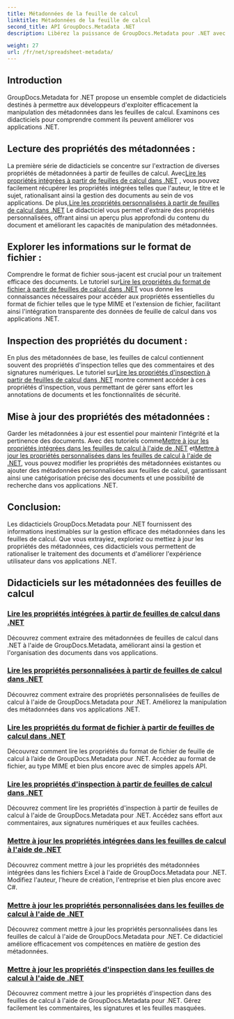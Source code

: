 ```yaml
---
title: Métadonnées de la feuille de calcul
linktitle: Métadonnées de la feuille de calcul
second_title: API GroupDocs.Metadata .NET
description: Libérez la puissance de GroupDocs.Metadata pour .NET avec des didacticiels sur la lecture et la mise à jour des propriétés des feuilles de calcul. Améliorez la manipulation des métadonnées dans vos applications .NET.

weight: 27
url: /fr/net/spreadsheet-metadata/
---
```

## Introduction

GroupDocs.Metadata for .NET propose un ensemble complet de didacticiels destinés à permettre aux développeurs d'exploiter efficacement la manipulation des métadonnées dans les feuilles de calcul. Examinons ces didacticiels pour comprendre comment ils peuvent améliorer vos applications .NET.

## Lecture des propriétés des métadonnées :
La première série de didacticiels se concentre sur l'extraction de diverses propriétés de métadonnées à partir de feuilles de calcul. Avec[Lire les propriétés intégrées à partir de feuilles de calcul dans .NET](./read-built-in-properties-spreadsheets/) , vous pouvez facilement récupérer les propriétés intégrées telles que l'auteur, le titre et le sujet, rationalisant ainsi la gestion des documents au sein de vos applications. De plus,[Lire les propriétés personnalisées à partir de feuilles de calcul dans .NET](./read-custom-properties-spreadsheets/) Le didacticiel vous permet d'extraire des propriétés personnalisées, offrant ainsi un aperçu plus approfondi du contenu du document et améliorant les capacités de manipulation des métadonnées.

## Explorer les informations sur le format de fichier :
 Comprendre le format de fichier sous-jacent est crucial pour un traitement efficace des documents. Le tutoriel sur[Lire les propriétés du format de fichier à partir de feuilles de calcul dans .NET](./read-file-format-properties-spreadsheets/) vous donne les connaissances nécessaires pour accéder aux propriétés essentielles du format de fichier telles que le type MIME et l'extension de fichier, facilitant ainsi l'intégration transparente des données de feuille de calcul dans vos applications .NET.

## Inspection des propriétés du document :
En plus des métadonnées de base, les feuilles de calcul contiennent souvent des propriétés d'inspection telles que des commentaires et des signatures numériques. Le tutoriel sur[Lire les propriétés d'inspection à partir de feuilles de calcul dans .NET](./read-inspection-properties-spreadsheets/) montre comment accéder à ces propriétés d'inspection, vous permettant de gérer sans effort les annotations de documents et les fonctionnalités de sécurité.

## Mise à jour des propriétés des métadonnées :
 Garder les métadonnées à jour est essentiel pour maintenir l’intégrité et la pertinence des documents. Avec des tutoriels comme[Mettre à jour les propriétés intégrées dans les feuilles de calcul à l'aide de .NET](./update-built-in-properties-spreadsheets/) et[Mettre à jour les propriétés personnalisées dans les feuilles de calcul à l'aide de .NET](./update-custom-properties-spreadsheets/), vous pouvez modifier les propriétés des métadonnées existantes ou ajouter des métadonnées personnalisées aux feuilles de calcul, garantissant ainsi une catégorisation précise des documents et une possibilité de recherche dans vos applications .NET.

## Conclusion:
Les didacticiels GroupDocs.Metadata pour .NET fournissent des informations inestimables sur la gestion efficace des métadonnées dans les feuilles de calcul. Que vous extrayiez, exploriez ou mettiez à jour les propriétés des métadonnées, ces didacticiels vous permettent de rationaliser le traitement des documents et d'améliorer l'expérience utilisateur dans vos applications .NET.

## Didacticiels sur les métadonnées des feuilles de calcul
### [Lire les propriétés intégrées à partir de feuilles de calcul dans .NET](./read-built-in-properties-spreadsheets/)
Découvrez comment extraire des métadonnées de feuilles de calcul dans .NET à l'aide de GroupDocs.Metadata, améliorant ainsi la gestion et l'organisation des documents dans vos applications.
### [Lire les propriétés personnalisées à partir de feuilles de calcul dans .NET](./read-custom-properties-spreadsheets/)
Découvrez comment extraire des propriétés personnalisées de feuilles de calcul à l'aide de GroupDocs.Metadata pour .NET. Améliorez la manipulation des métadonnées dans vos applications .NET.
### [Lire les propriétés du format de fichier à partir de feuilles de calcul dans .NET](./read-file-format-properties-spreadsheets/)
Découvrez comment lire les propriétés du format de fichier de feuille de calcul à l’aide de GroupDocs.Metadata pour .NET. Accédez au format de fichier, au type MIME et bien plus encore avec de simples appels API.
### [Lire les propriétés d'inspection à partir de feuilles de calcul dans .NET](./read-inspection-properties-spreadsheets/)
Découvrez comment lire les propriétés d'inspection à partir de feuilles de calcul à l'aide de GroupDocs.Metadata pour .NET. Accédez sans effort aux commentaires, aux signatures numériques et aux feuilles cachées.
### [Mettre à jour les propriétés intégrées dans les feuilles de calcul à l'aide de .NET](./update-built-in-properties-spreadsheets/)
Découvrez comment mettre à jour les propriétés des métadonnées intégrées dans les fichiers Excel à l'aide de GroupDocs.Metadata pour .NET. Modifiez l'auteur, l'heure de création, l'entreprise et bien plus encore avec C#.
### [Mettre à jour les propriétés personnalisées dans les feuilles de calcul à l'aide de .NET](./update-custom-properties-spreadsheets/)
Découvrez comment mettre à jour les propriétés personnalisées dans les feuilles de calcul à l'aide de GroupDocs.Metadata pour .NET. Ce didacticiel améliore efficacement vos compétences en matière de gestion des métadonnées.
### [Mettre à jour les propriétés d'inspection dans les feuilles de calcul à l'aide de .NET](./update-inspection-properties-spreadsheets/)
Découvrez comment mettre à jour les propriétés d'inspection dans des feuilles de calcul à l'aide de GroupDocs.Metadata pour .NET. Gérez facilement les commentaires, les signatures et les feuilles masquées.